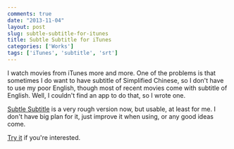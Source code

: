 ```yaml
---
comments: true
date: "2013-11-04"
layout: post
slug: subtle-subtitle-for-itunes
title: Subtle Subtitle for iTunes
categories: ['Works']
tags: ['iTunes', 'subtitle', 'srt']
---
```


I watch movies from iTunes more and more. One of the problems is that
sometimes I do want to have subtitle of Simplified Chinese, so I don't
have to use my poor English, though most of recent movies come with
subtitle of English. Well, I couldn't find an app to do that, so I
wrote one.

[Subtle Subtitle](https://github.com/wwwjfy/Subtle-Subtitle/) is a very
rough version now, but usable, at least for me. I don't have big plan
for it, just improve it when using, or any good ideas come.

[Try it](https://github.com/wwwjfy/Subtle-Subtitle/releases/)
if you're interested.
